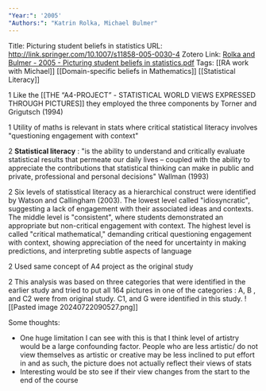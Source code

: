 ```yaml
---
"Year:": '2005'
"Authors:": "Katrin Rolka, Michael Bulmer"
---
```

Title: Picturing student beliefs in statistics
URL: http://link.springer.com/10.1007/s11858-005-0030-4
Zotero Link: [Rolka and Bulmer - 2005 - Picturing student beliefs in statistics.pdf](zotero://select/groups/5566691/items/H7V4ADAM)
Tags: [[RA work with Michael]] [[Domain-specific beliefs in Mathematics]] [[Statistical Literacy]]

1
Like the [[THE “A4-PROJECT” - STATISTICAL WORLD VIEWS EXPRESSED THROUGH PICTURES]] they employed the three components by Torner and Grigutsch (1994)

1
Utility of maths is relevant in stats where critical statistical literacy involves "questioning engagement with context" 

2
**Statistical literacy** : "is the ability to understand and critically evaluate statistical results that permeate our daily lives – coupled with the ability to appreciate the contributions that statistical thinking can make in public and private, professional and personal decisions" Wallman (1993)

2
Six levels of statisstical literacy as a hierarchical construct were identified by Watson and Callingham (2003). The lowest level called "idiosyncratic", suggesting a lack of engagement with their associated ideas and contexts. The middle level is "consistent", where students demonstrated an appropriate but non-critical engagement with context. The highest level is called "critical mathematical," demanding critical questioning engagement with context, showing appreciation of the need for uncertainty in making predictions, and interpreting subtle aspects of language

2
Used same concept of A4 project as the original study 

2
This analysis was based on three categories that were identified in the earlier study and tried to put all 164 pictures in one of the categories : A, B , and C2 were from original study. C1, and G were identified in this study.
![[Pasted image 20240722090527.png]]



Some thoughts:
- One huge limitation I can see with this is that I think level of artistry would be a large confounding factor. People who are less artistic/ do not view themselves as artistic or creative may be less inclined to put effort in and as such, the picture does not actually reflect their views of stats
- Interesting would be sto see if their view changes from the start to the end of the course